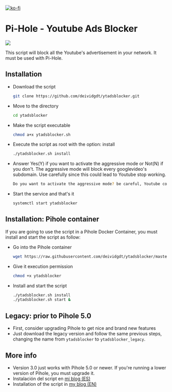 [![ko-fi](https://www.ko-fi.com/img/githubbutton_sm.svg)](https://ko-fi.com/U7U01LTQB)
# Pi-Hole - Youtube Ads Blocker

![](https://deividsdocs.files.wordpress.com/2020/05/image.png)

This script will block all the Youtube's advertisement in your network. It must be used with Pi-Hole.

## Installation
- Download the script 
  
  ```sh
  git clone https://github.com/deividgdt/ytadsblocker.git
  ```
- Move to the directory
  
  ```sh
  cd ytadsblocker
  ```
- Make the script executable
   
   ```sh
   chmod a+x ytadsblocker.sh
   ```
- Execute the script as root with the option: install
  
  ```sh
  ./ytadsblocker.sh install
  ```
- Answer Yes(Y) if you want to activate the aggressive mode or Not(N) if you don't. The aggressive mode will block every googlevideo's subdomain. Use carefully since this could lead to Youtube stop working.
  ```sh
  Do you want to activate the aggressive mode? be careful, Youtube could stop working (Y/N):
  ```
- Start the service and that's it
  
  ```sh
  systemctl start ytadsblocker
  ```

## Installation: Pihole container
If you are going to use the script in a Pihole Docker Container, you must install and start the script as follow:

- Go into the Pihole container

  ```sh
  wget https://raw.githubusercontent.com/deividgdt/ytadsblocker/master/ytadsblocker.sh
  ```

- Give it execution permission

  ```sh
  chmod +x ytadsblocker
  ```
  
- Install and start the script

  ```sh
  ./ytadsblocker.sh install
  ./ytadsblocker.sh start &
  ```

## Legacy: prior to Pihole 5.0

- First, consider upgrading Pihole to get nice and brand new features
- Just download the legacy version and follow the same previous steps, changing the name from `ytadsblocker` to `ytadsblocker_legacy`.

## More info
- Version 3.0 just works with Pihole 5.0 or newer. If you're running a lower version of Pihole, you must upgrade it.
- Instalación del script en [mi blog (ES)](https://deividsdocs.wordpress.com/2018/11/28/bloquear-anuncios-de-youtube-en-pihole/)
- Installation of the script in [my blog (EN)](https://deividsdocs.wordpress.com/2020/04/15/script-to-block-youtube-advertisements-in-pi-hole/)

